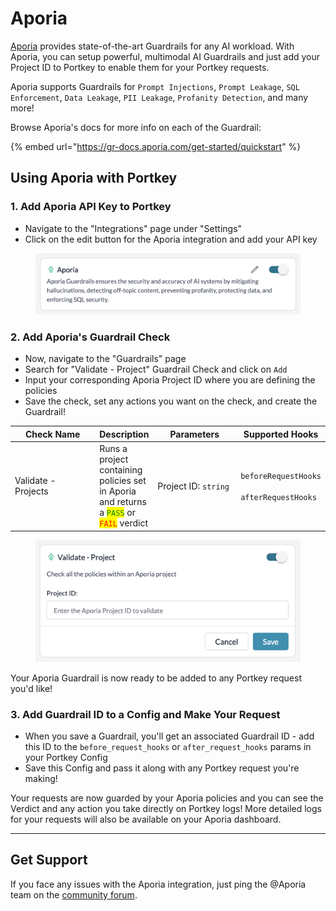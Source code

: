 # Aporia

[Aporia](https://www.aporia.com/) provides state-of-the-art Guardrails for any AI workload. With Aporia, you can setup powerful, multimodal AI Guardrails and just add your Project ID to Portkey to enable them for your Portkey requests.

Aporia supports Guardrails for `Prompt Injections`, `Prompt Leakage`, `SQL Enforcement`, `Data Leakage`, `PII Leakage`, `Profanity Detection`, and many more!

Browse Aporia's docs for more info on each of the Guardrail:

{% embed url="https://gr-docs.aporia.com/get-started/quickstart" %}

## Using Aporia with Portkey

### 1. Add Aporia API Key to Portkey

* Navigate to the "Integrations" page under "Settings"
* Click on the edit button for the Aporia integration and add your API key

<figure><img src="../../../.gitbook/assets/CleanShot 2024-07-31 at 18.27.20@2x.png" alt=""><figcaption></figcaption></figure>

### 2. Add Aporia's Guardrail Check

* Now, navigate to the "Guardrails" page
* Search for "Validate - Project" Guardrail Check and click on `Add`&#x20;
* Input your corresponding Aporia Project ID where you are defining the policies
* Save the check, set any actions you want on the check, and create the Guardrail!

<table><thead><tr><th width="167">Check Name</th><th>Description</th><th width="146">Parameters</th><th>Supported Hooks	</th></tr></thead><tbody><tr><td>Validate - Projects</td><td>Runs a project containing policies set in Aporia and returns a <mark style="color:green;"><code>PASS</code></mark> or <mark style="color:red;"><code>FAIL</code></mark>  verdict</td><td>Project ID: <code>string</code></td><td><code>beforeRequestHooks</code><br><br><code>afterRequestHooks</code></td></tr></tbody></table>

<figure><img src="../../../.gitbook/assets/CleanShot 2024-07-31 at 18.22.49@2x.png" alt=""><figcaption></figcaption></figure>

Your Aporia Guardrail is now ready to be added to any Portkey request you'd like!

### 3. Add Guardrail ID to a Config and Make Your Request

* When you save a Guardrail, you'll get an associated Guardrail ID - add this ID to the `before_request_hooks` or `after_request_hooks` params in your Portkey Config
* Save this Config and pass it along with any Portkey request you're making!&#x20;

Your requests are now guarded by your Aporia policies and you can see the Verdict and any action you take directly on Portkey logs! More detailed logs for your requests will also be available on your Aporia dashboard.

***

## Get Support

If you face any issues with the Aporia integration, just ping the @Aporia team on the [community forum](https://discord.gg/portkey-llms-in-prod-1143393887742861333).

